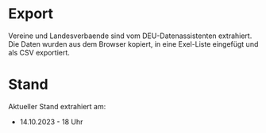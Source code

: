 # Export
Vereine und Landesverbaende sind vom DEU-Datenassistenten extrahiert.
Die Daten wurden aus dem Browser kopiert, in eine Exel-Liste eingefügt und als CSV exportiert.

# Stand
Aktueller Stand extrahiert am:
- 14.10.2023 - 18 Uhr